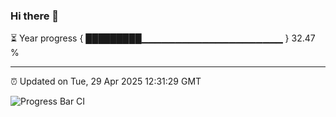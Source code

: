 ### Hi there 👋

⏳ Year progress { █████████▁▁▁▁▁▁▁▁▁▁▁▁▁▁▁▁▁▁▁▁▁ } 32.47 %

---

⏰ Updated on Tue, 29 Apr 2025 12:31:29 GMT

![Progress Bar CI](https://github.com/liununu/liununu/workflows/Progress%20Bar%20CI/badge.svg)
